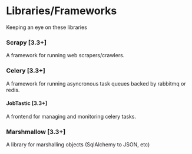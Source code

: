 # Libraries/Frameworks
Keeping an eye on these libraries

### Scrapy [3.3+]
A framework for running web scrapers/crawlers.

### Celery [3.3+]
A framework for running asyncronous task queues backed by rabbitmq or redis.

#### JobTastic [3.3+]
A frontend for managing and monitoring celery tasks.

### Marshmallow [3.3+]
A library for marshalling objects (SqlAlchemy to JSON, etc)
